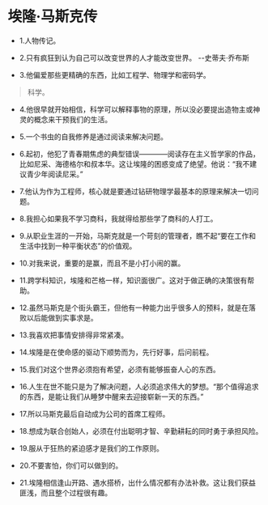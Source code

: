 # 埃隆·马斯克传

- 1.人物传记。

- 2.只有疯狂到认为自己可以改变世界的人才能改变世界。 --史蒂夫·乔布斯

- 3.他偏爱那些更精确的东西，比如工程学、物理学和密码学。

>科学。

- 4.他很早就开始相信，科学可以解释事物的原理，所以没必要提出造物主或神灵的概念来干预我们的生活。

- 5.一个书虫的自我修养是通过阅读来解决问题。

- 6.起初，他犯了青春期焦虑的典型错误————阅读存在主义哲学家的作品，比如尼采、海德格尔和叔本华。这让埃隆的困惑变成了绝望。他说：“我不建议青少年阅读尼采。”

- 7.他认为作为工程师，核心就是要通过钻研物理学最基本的原理来解决一切问题。

- 8.我担心如果我不学习商科，我就得给那些学了商科的人打工。

- 9.从职业生涯的一开始，马斯克就是一个苛刻的管理者，瞧不起“要在工作和生活中找到一种平衡状态”的价值观。

- 10.对我来说，重要的是赢，而且不是小打小闹的赢。

- 11.跨学科知识，埃隆和芒格一样，知识面很广。这对于做正确的决策很有帮助。

- 12.虽然马斯克是个街头霸王，但他有一种能力出乎很多人的预料，就是在落败以后能做到实事求是。

- 13.我喜欢把事情安排得非常紧凑。

- 14.埃隆是在使命感的驱动下顺势而为，先行好事，后问前程。

- 15.我们对这个世界必须抱有希望，必须有能够振奋人心的东西。

- 16.人生在世不能只是为了解决问题，人必须追求伟大的梦想。“那个值得追求的东西，是能让我们从睡梦中醒来去迎接崭新一天的东西。”

- 17.所以马斯克最后自动成为公司的首席工程师。

- 18.想成为联合创始人，必须在付出聪明才智、辛勤耕耘的同时勇于承担风险。

- 19.服从于狂热的紧迫感才是我们的工作原则。

- 20.不要害怕，你们可以做到的。

- 21.埃隆相信逢山开路、遇水搭桥，出什么情况都有办法补救。这让我们获益匪浅，而且整个过程很有趣。
